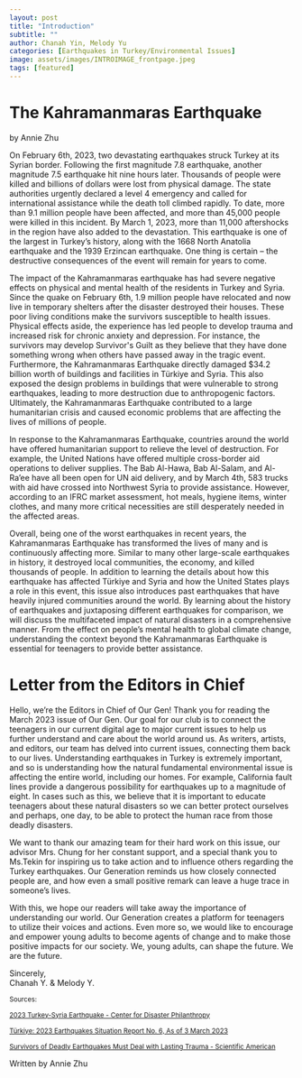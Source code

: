 ```yaml
---
layout: post
title: "Introduction"
subtitle: ""
author: Chanah Yin, Melody Yu
categories: [Earthquakes in Turkey/Environmental Issues]
image: assets/images/INTROIMAGE_frontpage.jpeg
tags: [featured]
---
```

# The Kahramanmaras Earthquake

by Annie Zhu

On February 6th, 2023, two devastating earthquakes struck Turkey at its Syrian border. Following the first magnitude 7.8 earthquake, another magnitude 7.5 earthquake hit nine hours later. Thousands of people were killed and billions of dollars were lost from physical damage. The state authorities urgently declared a level 4 emergency and called for international assistance while the death toll climbed rapidly. To date, more than 9.1 million people have been affected, and more than 45,000 people were killed in this incident. By March 1, 2023, more than 11,000 aftershocks in the region have also added to the devastation. This earthquake is one of the largest in Turkey’s history, along with the 1668 North Anatolia earthquake and the 1939 Erzincan earthquake. One thing is certain – the destructive consequences of the event will remain for years to come.

The impact of the Kahramanmaras earthquake has had severe negative effects on physical and mental health of the residents in Turkey and Syria. Since the quake on February 6th, 1.9 million people have relocated and now live in temporary shelters after the disaster destroyed their houses. These poor living conditions make the survivors susceptible to health issues. Physical effects aside, the experience has led people to develop trauma and increased risk for chronic anxiety and depression. For instance, the survivors may develop Survivor's Guilt as they believe that they have done something wrong when others have passed away in the tragic event. Furthermore, the Kahramanmaras Earthquake directly damaged $34.2 billion worth of buildings and facilities in Türkiye and Syria. This also exposed the design problems in buildings that were vulnerable to strong earthquakes, leading to more destruction due to anthropogenic factors. Ultimately, the Kahramanmaras Earthquake contributed to a large humanitarian crisis and caused economic problems that are affecting the lives of millions of people.

In response to the Kahramanmaras Earthquake, countries around the world have offered humanitarian support to relieve the level of destruction. For example, the United Nations have offered multiple cross-border aid operations to deliver supplies. The Bab Al-Hawa, Bab Al-Salam, and Al-Ra’ee have all been open for UN aid delivery, and by March 4th, 583 trucks with aid have crossed into Northwest Syria to provide assistance. However, according to an IFRC market assessment, hot meals, hygiene items, winter clothes, and many more critical necessities are still desperately needed in the affected areas.

Overall, being one of the worst earthquakes in recent years, the Kahramanmaras Earthquake has transformed the lives of many and is continuously affecting more. Similar to many other large-scale earthquakes in history, it destroyed local communities, the economy, and killed thousands of people. In addition to learning the details about how this earthquake has affected Türkiye and Syria and how the United States plays a role in this event, this issue also introduces past earthquakes that have heavily injured communities around the world. By learning about the history of earthquakes and juxtaposing different earthquakes for comparison, we will discuss the multifaceted impact of natural disasters in a comprehensive manner. From the effect on people’s mental health to global climate change, understanding the context beyond the Kahramanmaras Earthquake is essential for teenagers to provide better assistance.


# Letter from the Editors in Chief

Hello, we’re the Editors in Chief of Our Gen! Thank you for reading the March 2023 issue of Our Gen. Our goal for our club is to connect the teenagers in our current digital age to major current issues to help us further understand and care about the world around us. As writers, artists, and editors, our team has delved into current issues, connecting them back to our lives. Understanding earthquakes in Turkey is extremely important, and so is understanding how the natural fundamental environmental issue is affecting the entire world, including our homes. For example, California fault lines provide a dangerous possibility for earthquakes up to a magnitude of eight. In cases such as this, we believe that it is important to educate teenagers about these natural disasters so we can better protect ourselves and perhaps, one day, to be able to protect the human race from those deadly disasters.

We want to thank our amazing team for their hard work on this issue, our advisor Mrs. Chung for her constant support, and a special thank you to Ms.Tekin for inspiring us to take action and to influence others regarding the Turkey earthquakes. Our Generation reminds us how closely connected people are, and how even a small positive remark can leave a huge trace in someone’s lives.

With this, we hope our readers will take away the importance of understanding our world. Our Generation creates a platform for teenagers to utilize their voices and actions. Even more so, we would like to encourage and empower young adults to become agents of change and to make those positive impacts for our society. We, young adults, can shape the future. We are the future.

Sincerely,  
Chanah Y. & Melody Y.



<small> Sources: </small>

<small>[2023 Turkey-Syria Earthquake - Center for Disaster Philanthropy](https://disasterphilanthropy.org/disasters/2023-turkey-syria-earthquake/)</small>

<small>[Türkiye: 2023 Earthquakes Situation Report No. 6, As of 3 March 2023](https://reliefweb.int/report/turkiye/turkiye-2023-earthquakes-situation-report-no-6-3-march-2023)</small>

<small>[Survivors of Deadly Earthquakes Must Deal with Lasting Trauma - Scientific American](https://www.scientificamerican.com/article/survivors-of-deadly-earthquakes-must-deal-with-lasting-trauma/)</small>

Written by Annie Zhu

